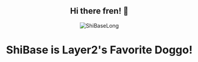 <span align="center">

## Hi there fren! 👋


![ShiBaseLong](https://github.com/DevArbShiba/.github/assets/139304425/aad0cd5f-641c-4e61-998b-31ae10da6dcc)




<span align="center">

<h1>ShiBase is Layer2's Favorite Doggo!</>



